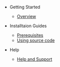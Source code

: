 - Getting Started

  - [Overview](/)
  
- Installtaion Guides

  - [Prerequisites](prerequisites.md)
  - [Using source code](using-source-code.md)

- Help
  - [Help and Support](help-and-support.md)
